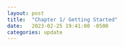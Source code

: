 ```yaml
---
layout: post
title:  "Chapter 1/ Getting Started"
date:   2023-02-25 19:41:00 -0500
categories: update
---
```



